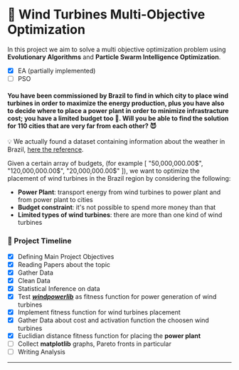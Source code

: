 # 🎏 Wind Turbines Multi-Objective Optimization
In this project we aim to solve a multi objective optimization problem using **Evolutionary Algorithms** and **Particle Swarm Intelligence Optimization**.
- [x] EA (partially implemented)
- [ ] PSO

#### You have been commissioned by Brazil to find in which city to place wind turbines in order to maximize the **energy production**, plus you have also to decide where to place a **power plant** in order to minimize infrastracture cost; you have a limited budget too 🤯. Will you be able to find the solution for **110 cities** that are very far from each other? 😈

💡 We actually found a dataset containing information about the weather in Brazil, [here the reference](https://www.kaggle.com/PROPPG-PPG/hourly-weather-surface-brazil-southeast-region).

Given a certain array of budgets, (for example [ "50,000,000.00$", "120,000,000.00$", "20,000,000.00$" ]), we want to optimize the placement of wind turbines in the Brazil region by considering the following:
- **Power Plant**: transport energy from wind turbines to power plant and from power plant to cities
- **Budget constraint**: it's not possible to spend more money than that
- **Limited types of wind turbines**: there are more than one kind of wind turbines

### 🚀 Project Timeline
- [x] Defining Main Project Objectives
- [x] Reading Papers about the topic
- [x] Gather Data
- [x] Clean Data
- [x] Statistical Inference on data
- [x] Test [***windpowerlib***](https://github.com/wind-python/windpowerlib) as fitness function for power generation of wind turbines
- [x] Implement fitness function for wind turbines placement
- [x] Gather Data about cost and activation function the choosen wind turbines
- [x] Euclidian distance fitness function for placing the **power plant**
- [ ] Collect **matplotlib** graphs, Pareto fronts in particular
- [ ] Writing Analysis

___

